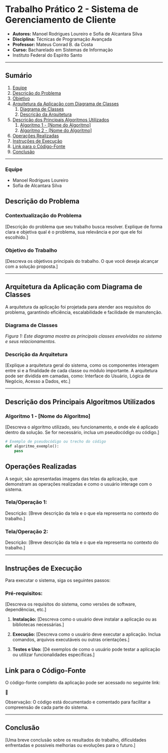 # Trabalho Prático 2 - Sistema de Gerenciamento de Cliente

* **Autores:** Manoel Rodrigues Loureiro e Sofia de Alcantara Silva
* **Disciplina:** Técnicas de Programação Avançada  
* **Professor:** Mateus Conrad B. da Costa
* **Curso:** Bacharelado em Sistemas de Informação 
* Instituto Federal do Espírito Santo  

---

## Sumário
1. [Equipe](#equipe)
2. [Descrição do Problema](#descrição-do-problema)
3. [Objetivo](#objetivo)
4. [Arquitetura da Aplicação com Diagrama de Classes](#arquitetura-da-aplicação-com-diagrama-de-classes)
   1. [Diagrama de Classes](#diagrama-de-classes)
   2. [Descrição da Arquitetura](#descrição-da-arquitetura)
7. [Descrição dos Principais Algoritmos Utilizados](#descrição-dos-principais-algoritmos-utilizados)
   1. [Algoritmo 1 - [Nome do Algoritmo]](#algoritmo-1---nome-do-algoritmo)
   2. [Algoritmo 2 - [Nome do Algoritmo]](#algoritmo-2---nome-do-algoritmo)
10. [Operações Realizadas](#operações-realizadas)
11. [Instruções de Execução](#instruções-de-execução)
12. [Link para o Código-Fonte](#link-para-o-código-fonte)
13. [Conclusão](#conclusão)

---
### Equipe

- Manoel Rodrigues Loureiro
- Sofia de Alcantara Silva

## Descrição do Problema

### Contextualização do Problema

[Descrição do problema que seu trabalho busca resolver. Explique de forma clara e objetiva qual é o problema, sua relevância e por que ele foi escolhido.]

### Objetivo do Trabalho

[Descreva os objetivos principais do trabalho. O que você deseja alcançar com a solução proposta.]

---

## Arquitetura da Aplicação com Diagrama de Classes

A arquitetura da aplicação foi projetada para atender aos requisitos do problema, garantindo eficiência, escalabilidade e facilidade de manutenção.

### Diagrama de Classes

_Figura 1: Este diagrama mostra as principais classes envolvidas no sistema e seus relacionamentos._

### Descrição da Arquitetura

[Explique a arquitetura geral do sistema, como os componentes interagem entre si e a finalidade de cada classe ou módulo importante. A arquitetura pode ser dividida em camadas, como: Interface do Usuário, Lógica de Negócio, Acesso a Dados, etc.]

---

## Descrição dos Principais Algoritmos Utilizados

### Algoritmo 1 - [Nome do Algoritmo]

[Descreva o algoritmo utilizado, seu funcionamento, e onde ele é aplicado dentro da solução. Se for necessário, inclua um pseudocódigo ou código.]

```python
# Exemplo de pseudocódigo ou trecho do código
def algoritmo_exemplo():
    pass
```

## Operações Realizadas

A seguir, são apresentadas imagens das telas da aplicação, que demonstram as operações realizadas e como o usuário interage com o sistema.

### Tela/Operação 1:
Descrição: [Breve descrição da tela e o que ela representa no contexto do trabalho.]

### Tela/Operação 2:
Descrição: [Breve descrição da tela e o que ela representa no contexto do trabalho.]

---

## Instruções de Execução
Para executar o sistema, siga os seguintes passos:

### Pré-requisitos:
[Descreva os requisitos do sistema, como versões de software, dependências, etc.]

1. **Instalação:**
[Descreva como o usuário deve instalar a aplicação ou as bibliotecas necessárias.]

2. **Execução:**
[Descreva como o usuário deve executar a aplicação. Inclua comandos, arquivos executáveis ou outras orientações.]

3. **Testes e Uso:**
[Dê exemplos de como o usuário pode testar a aplicação ou utilizar funcionalidades específicas.]

## Link para o Código-Fonte
O código-fonte completo da aplicação pode ser acessado no seguinte link:

🔗 

Observação: O código está documentado e comentado para facilitar a compreensão de cada parte do sistema.

---
## Conclusão
[Uma breve conclusão sobre os resultados do trabalho, dificuldades enfrentadas e possíveis melhorias ou evoluções para o futuro.]